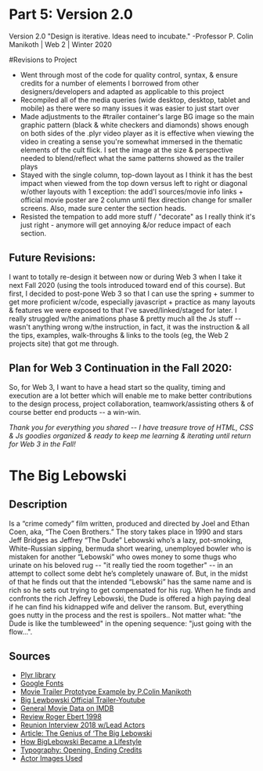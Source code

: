 # Part 5: Version 2.0
Version 2.0 "Design is iterative. Ideas need to incubate." -Professor P. Colin Manikoth | Web 2 | Winter 2020

#Revisions to Project
- Went through most of the code for quality control, syntax, & ensure credits for a number of elements I borrowed from other designers/developers and adapted as applicable to this project
- Recompiled all of the media queries (wide desktop, desktop, tablet and mobile) as there were so many issues it was easier to just start over
- Made adjustments to the #trailer container's large BG image so the main graphic pattern (black & white checkers and diamonds) shows enough on both sides of the .plyr video player as it is effective when viewing the video in creating a sense you're somewhat immersed in the thematic elements of the cult flick. I set the image at the size & perspective needed to blend/reflect what the same patterns showed as the trailer plays
- Stayed with the single column, top-down layout as I think it has the best impact when viewed from the top down versus left to right or diagonal w/other layouts with 1 exception: the add'l sources/movie info links + official movie poster are 2 column until flex direction change for smaller screens. Also, made sure center the section heads. 
- Resisted the tempation to add more stuff / "decorate" as I really think it's just right - anymore will get annoying &/or reduce impact of each section.  

## Future Revisions:
I want to totally re-design it between now or during Web 3 when I take it next Fall 2020 (using the tools introduced toward end of this course). But first, I decided to post-pone Web 3 so that I can use the spring + summer to get more proficient w/code, especially javascript + practice as many layouts & features we were exposed to that I've saved/linked/staged for later. I really struggled w/the animations phase & pretty much all the Js stuff -- wasn't anything wrong w/the instruction, in fact, it was the instruction & all the tips, examples, walk-throughs & links to the tools (eg, the Web 2 projects site) that got me through. 

## Plan for Web 3 Continuation in the Fall 2020:
So, for Web 3, I want to have a head start so the quality, timing and execution are a lot better which will enable me to make better contributions to the design process, project collaboration, teamwork/assisting others & of course better end products -- a win-win. 

*Thank you for everything you shared -- I have treasure trove of HTML, CSS & Js goodies organized & ready to keep me learning & iterating until return for Web 3 in the Fall!*

# The Big Lebowski

## Description

Is a “crime comedy” film written, produced and directed by Joel and Ethan Coen, aka, “The Coen Brothers.” The story takes place in 1990 and stars Jeff Bridges as Jeffrey “The Dude” Lebowski who’s a lazy, pot-smoking, White-Russian sipping, bermuda short wearing, unemployed bowler who is mistaken for another “Lebowski” who owes money to some thugs who urinate on his beloved rug -- "it really tied the room together" -- in an attempt to collect some debt he’s completely unaware of. But, in the midst of that he finds out that the intended “Lebowski” has the same name and is rich so he sets out trying to get compensated for his rug. When he finds and confronts the rich Jeffrey Lebowski, the Dude is offered a high paying deal if he can find his kidnapped wife and deliver the ransom. But, everything goes nutty in the process and the rest is spoilers.. Not matter what: "the Dude is like the tumbleweed" in the opening sequence: "just going with the flow...". 

## Sources

* [Plyr library](plyr.io/)
* [Google Fonts](https://fonts.google.com/)
* [Movie Trailer Prototype Example by P.Colin Manikoth](https://codepen.io/manikoth/pen/zYxXPYq)
* [Big Lewbowski Official Trailer-Youtube](https://www.youtube.com/watch?v=cd-go0oBF4Y)
* [General Movie Data on IMDB](https://www.imdb.com/title/tt0118715/)
* [Review Roger Ebert 1998](www.rogerebert.com/reviews/great-movie-the-big-lebowski-1998)
* [Reunion Interview 2018 w/Lead Actors](https://www.indiewire.com/2018/10/big-lebowski-reunion-jeff-bridges-john-goodman-steve-buscemi-1202013528/)
* [Article: The Genius of ‘The Big Lebowski](https://www.theringer.com/movies/2018/9/20/17875138/big-lebowski-coen-brothers-this-book-really-ties-the-room-together)
* [How BigLebowski Became a Lifestyle](https://www.youtube.com/watch?v=WJ726Wyc3Qw)
* [Typography: Opening, Ending Credits](https://fontsinuse.com/uses/5119/the-big-lebowski-opening-and-end-titles)
* [Actor Images Used](https://www.rottentomatoes.com/m/the_big_lebowski)

